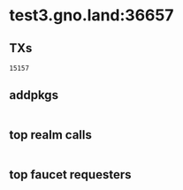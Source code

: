 # test3.gno.land:36657

## TXs
```
15157
```

## addpkgs
```
```

## top realm calls
```
```

## top faucet requesters
```
```

